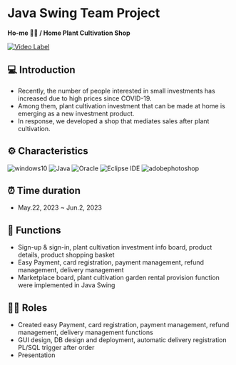 # Java Swing Team Project
**Ho-me 👩‍🌾 / Home Plant Cultivation Shop**

[![Video Label](http://img.youtube.com/vi/d-W_qEYYTWM/0.jpg)](https://youtu.be/d-W_qEYYTWM)

## 💻 Introduction
* Recently, the number of people interested in small investments has increased due to high prices since COVID-19.
* Among them, plant cultivation investment that can be made at home is emerging as a new investment product.
* In response, we developed a shop that mediates sales after plant cultivation.

## ⚙️ Characteristics
![windows10](https://img.shields.io/badge/windows10-0078D6.svg?&style=for-the-badge&logo=windows10&logoColor=white)
![Java](https://img.shields.io/badge/Java-007396.svg?&style=for-the-badge&logo=Java&logoColor=white)
![Oracle](https://img.shields.io/badge/Oracle-F80000.svg?&style=for-the-badge&logo=Oracle&logoColor=white)
![Eclipse IDE](https://img.shields.io/badge/Eclipse%20IDE-2C2255.svg?&style=for-the-badge&logo=Eclipse%20IDE&logoColor=white)
![adobephotoshop](https://img.shields.io/badge/adobephotoshop-31A8FF.svg?&style=for-the-badge&logo=adobephotoshop&logoColor=white)

## ⏰ Time duration
* May.22, 2023 ~ Jun.2, 2023

## 📌 Functions
* Sign-up & sign-in, plant cultivation investment info board, product details, product shopping basket
* Easy Payment, card registration, payment management, refund management, delivery management
* Marketplace board, plant cultivation garden rental provision function were implemented in Java Swing

## 👩‍💻 Roles
* Created easy Payment, card registration, payment management, refund management, delivery management functions
* GUI design, DB design and deployment, automatic delivery registration PL/SQL trigger after order
* Presentation
